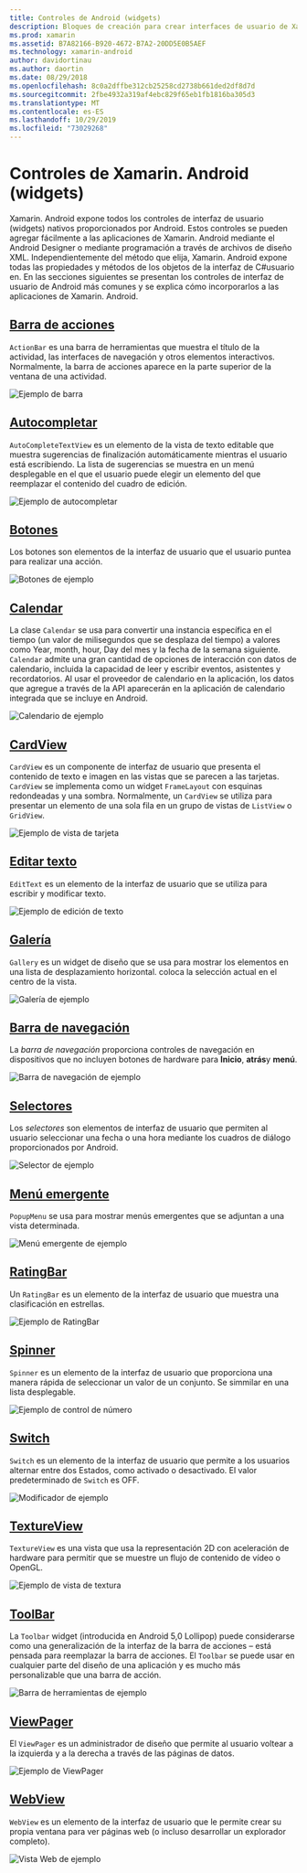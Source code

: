```yaml
---
title: Controles de Android (widgets)
description: Bloques de creación para crear interfaces de usuario de Xamarin. Android
ms.prod: xamarin
ms.assetid: B7A82166-B920-4672-B7A2-20DD5E0B5AEF
ms.technology: xamarin-android
author: davidortinau
ms.author: daortin
ms.date: 08/29/2018
ms.openlocfilehash: 8c0a2dffbe312cb25258cd2738b661ded2df8d7d
ms.sourcegitcommit: 2fbe4932a319af4ebc829f65eb1fb1816ba305d3
ms.translationtype: MT
ms.contentlocale: es-ES
ms.lasthandoff: 10/29/2019
ms.locfileid: "73029268"
---
```

# <a name="xamarinandroid-controls-widgets"></a>Controles de Xamarin. Android (widgets)

Xamarin. Android expone todos los controles de interfaz de usuario (widgets) nativos proporcionados por Android. Estos controles se pueden agregar fácilmente a las aplicaciones de Xamarin. Android mediante el Android Designer o mediante programación a través de archivos de diseño XML. Independientemente del método que elija, Xamarin. Android expone todas las propiedades y métodos de los objetos de la interfaz de C#usuario en. En las secciones siguientes se presentan los controles de interfaz de usuario de Android más comunes y se explica cómo incorporarlos a las aplicaciones de Xamarin. Android.

## <a name="action-barandroiduser-interfacecontrolsaction-barmd"></a>[Barra de acciones](~/android/user-interface/controls/action-bar.md) 

`ActionBar` es una barra de herramientas que muestra el título de la actividad, las interfaces de navegación y otros elementos interactivos. Normalmente, la barra de acciones aparece en la parte superior de la ventana de una actividad.

![Ejemplo de barra](images/action-bar.png)

## <a name="auto-completeandroiduser-interfacecontrolsauto-completemd"></a>[Autocompletar](~/android/user-interface/controls/auto-complete.md)

`AutoCompleteTextView` es un elemento de la vista de texto editable que muestra sugerencias de finalización automáticamente mientras el usuario está escribiendo. La lista de sugerencias se muestra en un menú desplegable en el que el usuario puede elegir un elemento del que reemplazar el contenido del cuadro de edición.

![Ejemplo de autocompletar](images/auto-complete.png)

## <a name="buttonsandroiduser-interfacecontrolsbuttonsindexmd"></a>[Botones](~/android/user-interface/controls/buttons/index.md)

Los botones son elementos de la interfaz de usuario que el usuario puntea para realizar una acción.

![Botones de ejemplo](images/buttons.png)

## <a name="calendarandroiduser-interfacecontrolscalendarmd"></a>[Calendar](~/android/user-interface/controls/calendar.md)

La clase `Calendar` se usa para convertir una instancia específica en el tiempo (un valor de milisegundos que se desplaza del tiempo) a valores como Year, month, hour, Day del mes y la fecha de la semana siguiente.
`Calendar` admite una gran cantidad de opciones de interacción con datos de calendario, incluida la capacidad de leer y escribir eventos, asistentes y recordatorios. Al usar el proveedor de calendario en la aplicación, los datos que agregue a través de la API aparecerán en la aplicación de calendario integrada que se incluye en Android.

![Calendario de ejemplo](images/calendar.png)

## <a name="cardviewandroiduser-interfacecontrolscard-viewmd"></a>[CardView](~/android/user-interface/controls/card-view.md)

`CardView` es un componente de interfaz de usuario que presenta el contenido de texto e imagen en las vistas que se parecen a las tarjetas. `CardView` se implementa como un widget `FrameLayout` con esquinas redondeadas y una sombra. Normalmente, un `CardView` se utiliza para presentar un elemento de una sola fila en un grupo de vistas de `ListView` o `GridView`.

![Ejemplo de vista de tarjeta](images/cardview.png)

## <a name="edit-textandroiduser-interfacecontrolsedit-textmd"></a>[Editar texto](~/android/user-interface/controls/edit-text.md)

`EditText` es un elemento de la interfaz de usuario que se utiliza para escribir y modificar texto.

![Ejemplo de edición de texto](images/edit-text.png)

## <a name="galleryandroiduser-interfacecontrolsgallerymd"></a>[Galería](~/android/user-interface/controls/gallery.md)

`Gallery` es un widget de diseño que se usa para mostrar los elementos en una lista de desplazamiento horizontal. coloca la selección actual en el centro de la vista.

![Galería de ejemplo](images/gallery.png)

## <a name="navigation-barandroiduser-interfacecontrolsnavigation-barmd"></a>[Barra de navegación](~/android/user-interface/controls/navigation-bar.md)

La *barra de navegación* proporciona controles de navegación en dispositivos que no incluyen botones de hardware para **Inicio**, **atrás**y **menú**.

![Barra de navegación de ejemplo](images/navigation-bar.png)

## <a name="pickersandroiduser-interfacecontrolspickersindexmd"></a>[Selectores](~/android/user-interface/controls/pickers/index.md)

Los *selectores* son elementos de interfaz de usuario que permiten al usuario seleccionar una fecha o una hora mediante los cuadros de diálogo proporcionados por Android.

![Selector de ejemplo](images/picker.png)

## <a name="popup-menuandroiduser-interfacecontrolspopup-menumd"></a>[Menú emergente](~/android/user-interface/controls/popup-menu.md)

`PopupMenu` se usa para mostrar menús emergentes que se adjuntan a una vista determinada.

![Menú emergente de ejemplo](images/popup-menu.png)

## <a name="ratingbarandroiduser-interfacecontrolsratingbarmd"></a>[RatingBar](~/android/user-interface/controls/ratingbar.md)

Un `RatingBar` es un elemento de la interfaz de usuario que muestra una clasificación en estrellas.

![Ejemplo de RatingBar](ratingbar-images/01-ratingbar.png)

## <a name="spinnerandroiduser-interfacecontrolsspinnermd"></a>[Spinner](~/android/user-interface/controls/spinner.md)

`Spinner` es un elemento de la interfaz de usuario que proporciona una manera rápida de seleccionar un valor de un conjunto. Se simmilar en una lista desplegable. 

![Ejemplo de control de número](images/spinner.png)

## <a name="switchandroiduser-interfacecontrolsswitchmd"></a>[Switch](~/android/user-interface/controls/switch.md)

`Switch` es un elemento de la interfaz de usuario que permite a los usuarios alternar entre dos Estados, como activado o desactivado. El valor predeterminado de `Switch` es OFF.

![Modificador de ejemplo](images/switch.png)

## <a name="textureviewandroiduser-interfacecontrolstexture-viewmd"></a>[TextureView](~/android/user-interface/controls/texture-view.md)

`TextureView` es una vista que usa la representación 2D con aceleración de hardware para permitir que se muestre un flujo de contenido de vídeo o OpenGL.

![Ejemplo de vista de textura](images/texture-view.png)

## <a name="toolbarandroiduser-interfacecontrolstool-barindexmd"></a>[ToolBar](~/android/user-interface/controls/tool-bar/index.md)

La `Toolbar` widget (introducida en Android 5,0 Lollipop) puede considerarse como una generalización de la interfaz de la barra de acciones &ndash; está pensada para reemplazar la barra de acciones. El `Toolbar` se puede usar en cualquier parte del diseño de una aplicación y es mucho más personalizable que una barra de acción.

![Barra de herramientas de ejemplo](images/toolbar.png)

## <a name="viewpagerandroiduser-interfacecontrolsview-pagerindexmd"></a>[ViewPager](~/android/user-interface/controls/view-pager/index.md) 

El `ViewPager` es un administrador de diseño que permite al usuario voltear a la izquierda y a la derecha a través de las páginas de datos.

![Ejemplo de ViewPager](images/viewpager.png)

## <a name="webviewandroiduser-interfacecontrolsweb-viewmd"></a>[WebView](~/android/user-interface/controls/web-view.md)

`WebView` es un elemento de la interfaz de usuario que le permite crear su propia ventana para ver páginas web (o incluso desarrollar un explorador completo).

![Vista Web de ejemplo](images/web-view.png)
